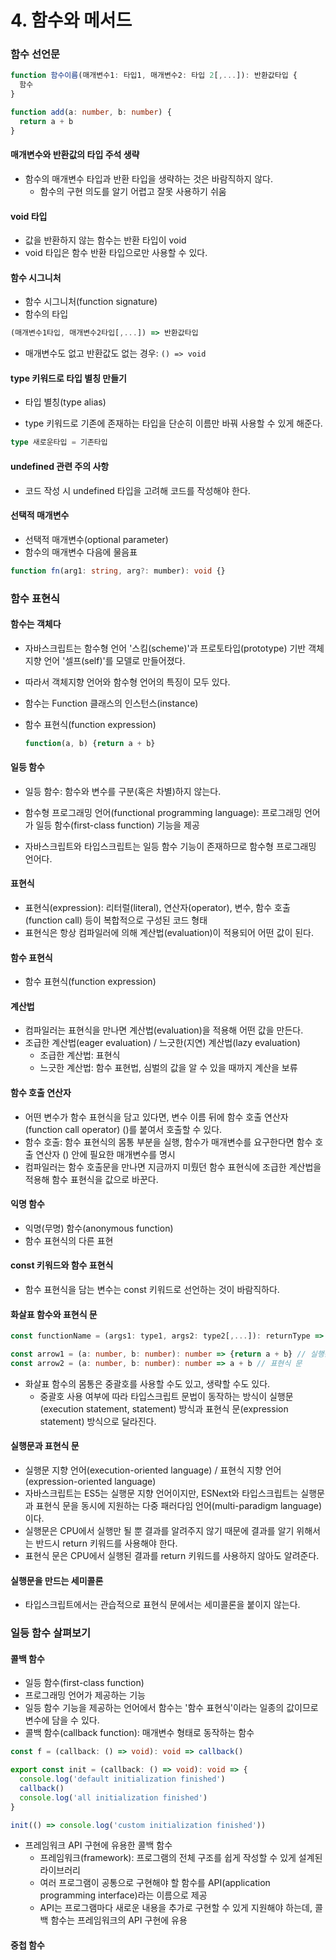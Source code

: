 # 4. 함수와 메서드

### 함수 선언문

```typescript
function 함수이름(매개변수1: 타입1, 매개변수2: 타입 2[,...]): 반환값타입 {
  함수
}
```

```typescript
function add(a: number, b: number) {
  return a + b
}
```

#### 매개변수와 반환값의 타입 주석 생략

- 함수의 매개변수 타입과 반환 타입을 생략하는 것은 바람직하지 않다.
  - 함수의 구현 의도를 알기 어렵고 잘못 사용하기 쉬움

#### void 타입

- 값을 반환하지 않는 함수는 반환 타입이 void
- void 타입은 함수 반환 타입으로만 사용할 수 있다.

#### 함수 시그니처

- 함수 시그니처(function signature)
- 함수의 타입

```typescript
(매개변수1타입, 매개변수2타입[,...]) => 반환값타입
```

- 매개변수도 없고 반환값도 없는 경우: `() => void`

#### type 키워드로 타입 별칭 만들기

- 타입 별칭(type alias)

- type 키워드로 기존에 존재하는 타입을 단순히 이름만 바꿔 사용할 수 있게 해준다.

```typescript
type 새로운타입 = 기존타입
```

#### undefined 관련 주의 사항

- 코드 작성 시 undefined 타입을 고려해 코드를 작성해야 한다.

#### 선택적 매개변수

- 선택적 매개변수(optional parameter)
- 함수의 매개변수 다음에 물음표

```typescript
function fn(arg1: string, arg?: mumber): void {}
```



### 함수 표현식

#### 함수는 객체다

- 자바스크립트는 함수형 언어 '스킴(scheme)'과 프로토타입(prototype) 기반 객체지향 언어 '셀프(self)'를 모델로 만들어졌다.

- 따라서 객체지향 언어와 함수형 언어의 특징이 모두 있다.

- 함수는 Function 클래스의 인스턴스(instance)

- 함수 표현식(function expression)

  ```typescript
  function(a, b) {return a + b}
  ```

#### 일등 함수

- 일등 함수: 함수와 변수를 구분(혹은 차별)하지 않는다.

- 함수형 프로그래밍 언어(functional programming language): 프로그래밍 언어가 일등 함수(first-class function) 기능을 제공
- 자바스크립트와 타입스크립트는 일등 함수 기능이 존재하므로 함수형 프로그래밍 언어다.

#### 표현식

- 표현식(expression): 리터럴(literal), 연산자(operator), 변수, 함수 호출(function call) 등이 복합적으로 구성된 코드 형태
- 표현식은 항상 컴파일러에 의해 계산법(evaluation)이 적용되어 어떤 값이 된다.

#### 함수 표현식

- 함수 표현식(function expression)

#### 계산법

- 컴파일러는 표현식을 만나면 계산법(evaluation)을 적용해 어떤 값을 만든다.
- 조급한 계산법(eager evaluation) / 느긋한(지연) 계산법(lazy evaluation)
  - 조급한 계산법: 표현식
  - 느긋한 계산법: 함수 표현법, 심벌의 값을 알 수 있을 때까지 계산을 보류

#### 함수 호출 연산자

- 어떤 변수가 함수 표현식을 담고 있다면, 변수 이름 뒤에 함수 호출 연산자(function call operator) ()를 붙여서 호출할 수 있다.
- 함수 호출: 함수 표현식의 몸통 부분을 실행, 함수가 매개변수를 요구한다면 함수 호출 연산자 () 안에 필요한 매개변수를 명시
- 컴파일러는 함수 호출문을 만나면 지금까지 미뤘던 함수 표현식에 조급한 계산법을 적용해 함수 표현식을 값으로 바꾼다.

#### 익명 함수

- 익명(무명) 함수(anonymous function)
- 함수 표현식의 다른 표현

#### const 키워드와 함수 표현식

- 함수 표현식을 담는 변수는 const 키워드로 선언하는 것이 바람직하다.

#### 화살표 함수와 표현식 문

```typescript
const functionName = (args1: type1, args2: type2[,...]): returnType => functionBody

const arrow1 = (a: number, b: number): number => {return a + b} // 실행문 방식
const arrow2 = (a: number, b: number): number => a + b // 표현식 문
```

- 화살표 함수의 몸통은 중괄호를 사용할 수도 있고, 생략할 수도 있다.
  - 중괄호 사용 여부에 따라 타입스크립트 문법이 동작하는 방식이 실행문(execution statement, statement) 방식과 표현식 문(expression statement) 방식으로 달라진다.

#### 실행문과 표현식 문

- 실행문 지향 언어(execution-oriented language) / 표현식 지향 언어(expression-oriented language)
- 자바스크립트는 ES5는 실행문 지향 언어이지만, ESNext와 타입스크립트는 실행문과 표현식 문을 동시에 지원하는 다중 패러다임 언어(multi-paradigm language)이다.
- 실행문은 CPU에서 실행만 될 뿐 결과를 알려주지 않기 때문에 결과를 알기 위해서는 반드시 return 키워드를 사용해야 한다.
- 표현식 문은 CPU에서 실행된 결과를 return 키워드를 사용하지 않아도 알려준다.

#### 실행문을 만드는 세미콜론

- 타입스크립트에서는 관습적으로 표현식 문에서는 세미콜론을 붙이지 않는다.



### 일등 함수 살펴보기

#### 콜백 함수

- 일등 함수(first-class function)
- 프로그래밍 언어가 제공하는 기능
- 일등 함수 기능을 제공하는 언어에서 함수는 '함수 표현식'이라는 일종의 값이므로 변수에 담을 수 있다.
- 콜백 함수(callback function): 매개변수 형태로 동작하는 함수

```typescript
const f = (callback: () => void): void => callback()

export const init = (callback: () => void): void => {
  console.log('default initialization finished')
  callback()
  console.log('all initialization finished')
}

init(() => console.log('custom initialization finished'))
```

- 프레임워크 API 구현에 유용한 콜백 함수
  - 프레임워크(framework): 프로그램의 전체 구조를 쉽게 작성할 수 있게 설계된 라이브러리
  - 여러 프로그램이 공통으로 구현해야 할 함수를 API(application programming interface)라는 이름으로 제공
  - API는 프로그램마다 새로운 내용을 추가로 구현할 수 있게 지원해야 하는데, 콜백 함수는 프레임워크의 API 구현에 유용

#### 중첩 함수



